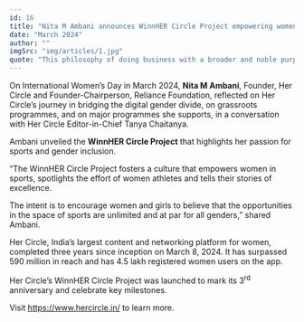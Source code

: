 ```yaml
---
id: 16
title: "Nita M Ambani announces WinnHER Circle Project empowering women in sports"
date: "March 2024"
author: ""
imgSrc: "img/articles/1.jpg"
quote: "This philosophy of doing business with a broader and noble purpose is instilled in all of us by our Founder Chairman, Shri Dhirubhai Ambani."
---
```


On International Women’s Day in March 2024, **Nita M Ambani**, Founder, Her Circle and Founder-Chairperson, Reliance Foundation, reflected on Her Circle’s journey in bridging the digital gender divide, on grassroots programmes, and on major programmes she supports, in a conversation with Her Circle Editor-in-Chief Tanya Chaitanya.

Ambani unveiled the **WinnHER Circle Project** that highlights her passion for sports and gender inclusion.

“The WinnHER Circle Project fosters a culture that empowers women in sports, spotlights the effort of women athletes and tells their stories of excellence.

The intent is to encourage women and girls to believe that the opportunities in the space of sports are unlimited and at par for all genders,” shared Ambani.

Her Circle, India’s largest content and networking platform for women, completed three years since inception on March 8, 2024. It has surpassed 590 million in reach and has 4.5 lakh registered women users on the app.

Her Circle’s WinnHER Circle Project was launched to mark its 3<sup>rd</sup> anniversary and celebrate key milestones.

Visit <https://www.hercircle.in/> to learn more.
